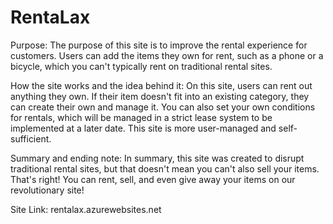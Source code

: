 <h1>RentaLax</h1>

Purpose:
The purpose of this site is to improve the rental experience for customers. Users can add the items they own for rent, such as a phone or a bicycle, which you can't typically rent on traditional rental sites.

How the site works and the idea behind it:
On this site, users can rent out anything they own. If their item doesn't fit into an existing category, they can create their own and manage it. You can also set your own conditions for rentals, which will be managed 
in a strict lease system to be implemented at a later date. This site is more user-managed and self-sufficient.

Summary and ending note:
In summary, this site was created to disrupt traditional rental sites, but that doesn't mean you can't also sell your items. That's right! You can rent, sell, and even give away your items on our revolutionary site!

Site Link: rentalax.azurewebsites.net
